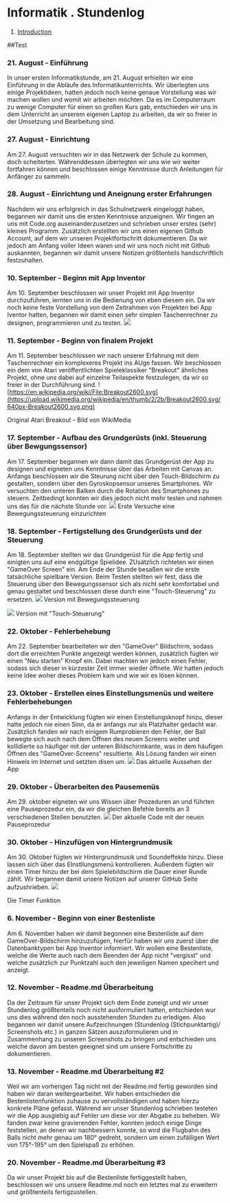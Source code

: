 # Informatik . Stundenlog


1. [Introduction](#introduction)

##Test<a name="introduction"></a>
### 21. August - Einführung

In unser ersten Informatikstunde, am 21. August erhielten wir eine Einführung in die Abläufe des Informatikunterrichts. Wir überlegten uns einige Projektideen, hatten jedoch noch keine genaue Vorstellung was wir machen wollen und womit wir arbeiten möchten.
Da es im Computerraum zu wenige Computer für einen so großen Kurs gab, entschieden wir uns in dem Unterricht an unserem eigenen Laptop zu arbeiten, da wir so freier in der Umsetzung und Bearbeitung sind. 


### 27. August - Einrichtung

Am 27. August versuchten wir in das Netzwerk der Schule zu kommen, doch scheiterten. Währenddessen überlegten wir uns wie wir weiter fortfahren können und beschlossen einige Kenntnisse durch Anleitungen für Anfänger zu sammeln.


### 28. August - Einrichtung und Aneignung erster Erfahrungen

Nachdem wir uns erfolgreich in das Schulnetzwerk eingeloggt haben, begannen wir damit uns die ersten Kenntnisse anzueignen. Wir fingen an uns mit Code.org auseinanderzusetzen und schrieben unser erstes (sehr) kleines Programm.
Zusätzlich erstellten wir uns einen eigenen Github Account, auf dem wir unseren Projektfortschritt dokumentieren. Da wir jedoch am Anfang voller Ideen waren und wir uns noch nicht mit Github auskannten, begannen wir damit unsere Notizen größtenteils handschriftlich festzuhalten.


### 10. September - Beginn mit App Inventor

Am 10. September beschlossen wir unser Projekt mit App Inventor durchzuführen, lernten uns in die Bedienung von eben diesem ein. Da wir noch keine feste Vorstellung von dem Zeitrahmen von Projekten bei App Iventor hatten, begannen wir damit einen sehr simplen Taschenrechner zu designen, programmieren und zu testen.
![](https://raw.githubusercontent.com/StormarnJB/Unterricht1/master/Screenshot%202018-11-13%20at%2015.26.29.png)


### 11. September - Beginn von finalem Projekt

Am 11. September beschlossen wir nach unserer Erfahrung mit dem Taschenrechner ein komplexeres Projekt ins AUge fassen. Wir beschlossen ein dem von Atari veröffentlichten Spieleklassiker "Breakout" ähnliches Projekt, ohne uns dabei auf einzelne Teilaspekte festzulegen, da wir so freier in der Durchführung sind.
![https://en.wikipedia.org/wiki/File:Breakout2600.svg](https://upload.wikimedia.org/wikipedia/en/thumb/2/2b/Breakout2600.svg/640px-Breakout2600.svg.png)

Original Atari Breakout - Bild von WikiMedia


### 17. September - Aufbau des Grundgerüsts (inkl. Steuerung über Bewgungssensor)

Am 17. September begannen wir dann damit das Grundgerüst der App zu designen und eigneten uns Kenntnisse über das Arbeiten mit Canvas an. Anfangs beschlossen wir die Steurung nicht über den Touch-Bildschirm zu gestalten, sondern über den Gyroskopsensor unseres Smartphones. Wir versuchten den unteren Balken durch die Rotation des Smartphones zu steuern. Zeitbedingt konnten wir dies jedoch nicht mehr testen und nahmen uns das für die nächste Stunde vor.
![](https://github.com/StormarnJB/Unterricht1/blob/master/Screenshots/17-09-1.png)
Erste Versuche eine Bewegungssteuerung einzurichten


### 18. September - Fertigstellung des Grundgerüsts und der Steuerung

Am 18. September stellten wir das Grundgerüst für die App fertig und einigten uns auf eine endgültige Spielidee. ZUsätzlich richteten wir einen "GameOver Screen" ein. Am Ende der Stunde besaßen wir die erste tatsächliche spielbare Version. Beim Testen stellten wir fest, dass die Steuerung über den Bewegungssensor sich als nicht sehr komfortabel und genau gestaltet und beschlossen diese durch eine "Touch-Steuerung" zu ersetzen.
![](https://raw.githubusercontent.com/StormarnJB/Unterricht1/master/Screenshots/Screenshot%202018-09-18%20at%2015.17.45.png)
Version mit Bewegungssteuerung

![](https://raw.githubusercontent.com/StormarnJB/Unterricht1/master/Screenshots/Screenshot%202018-09-18%20at%2016.27.46.png)
Version mit "Touch-Steuerung"


### 22. Oktober - Fehlerbehebung

Am 22. September bearbeiteten wir den "GameOver" Bildschirm, sodass dort die erreichten Punkte angezeigt werden können, zusätzlich fügten wir einen "Neu starten" Knopf ein. Dabei machten wir jedoch einen Fehler, sodass sich dieser in kürzester Zeit immer wieder öffnete. Wir hatten jedoch keine Idee woher dieses Problem kam und wie wir es lösen können.


### 23. Oktober - Erstellen eines Einstellungsmenüs und weitere Fehlerbehebungen

Anfangs in der Entwicklung fügten wir einen Einstellungsknopf hinzu, dieser hatte jedoch nie einen Sinn, da er anfangs nur als Platzhalter gedacht war. Zusätzlich fanden wir nach einigem Rumprobieren den Fehler, der Ball bewegte sich auch nach dem Öffnen des neuen Screens weiter und kollidierte so häufiger mit der unteren Bildschirmkante, was in dem häufigen Öffnen des "GameOver-Screens" resultierte. Als Lösung fanden wir einen Hinweis im Internet und setzten disen um.
![](https://raw.githubusercontent.com/StormarnJB/Unterricht1/master/Screenshots/Screenshot%202018-10-23%20at%2016.25.23.png)
Das aktuelle Aussehen der App


### 29. Oktober - Überarbeiten des Pausemenüs

Am 29. oktober eigneten wir uns Wissen über Prozeduren an und führten eine Pauseprozedur ein, da wir die gleichen Befehle bereits an 3 verschiedenen Stellen benutzten. 
![](https://raw.githubusercontent.com/StormarnJB/Unterricht1/master/Screenshots/Screenshot%202018-10-29%20at%2011.16.20.png)
Der aktuelle Code mit der neuen Pauseprozedur


### 30. Oktober - Hinzufügen von Hintergrundmusik

Am 30. Oktober fügten wir Hintergrundmusik und Soundeffekte hinzu. Diese lassen sich über das EInstllungsmenü kontrollieren. Außerdem fügten wir einen Timer hinzu der bei dem Spielebildschirm die Dauer einer Runde zählt.
Wir begannen damit unsere Notizen auf unserer GitHub Seite aufzushrieben.
![](https://raw.githubusercontent.com/StormarnJB/Unterricht1/master/Screenshots/Screenshot%202018-10-30%20at%2016.17.51.png)

Die Timer Funktion


### 6. November - Beginn von einer Bestenliste

Am 6. November haben wir damit begonnen eine Bestenliste auf dem GameOver-Bildschirm hinzuzufügen, hierfür haben wir uns zuerst über die Datenbanktypen bei App Inventor informiert. Wir wollen eine Bestenliste, welche die Werte auch nach dem Beenden der App nicht "vergisst" und welche zusätzlich zur Punktzahl auch den jeweiligen Namen specihert und anzeigt.


### 12. November - Readme.md Überarbeitung

Da der Zeitraum für unser Projekt sich dem Ende zuneigt und wir unser Stundenlog größtenteils noch nicht ausformuliert hatten, entschieden wur uns dies während den noch ausstehenden Stunden zu erledigen. 
Also begannen wir damit unsere Aufzeichnungen (Stundenlog (Stichpunktartig)/ Screenshots etc.) in ganzen Sätzen auszuformulieren und in Zusammenhang zu unseren Screenshots zu bringen und entschieden uns welche davon am besten geeignet sind um unsere Fortschritte zu dokumentieren.


### 13. November - Readme.md Überarbeitung #2

Weil wir am vorherigen Tag nicht mit der Readme.md fertig geworden sind haben wir daran weitergearbeitet. Wir haben entschieden die Bestenlistenfunktion zuhause zu vervollständigen und haben hierzu konkrete Pläne gefasst. Während wir unser Stundenlog schrieben testeten wir die App ausgiebig auf Fehler um diese vor der Abgabe zu beheben. Wir fanden zwar keine gravierenden Fehler, konnten jedoch einige Dinge feststellen, an denen wir nachbessern konnte, so wird die Flugbahn des Balls nicht mehr genau um 180° gedreht, sondern um einen zufälligen Wert von 175°-195° um den Spielspaß zu erhöhen.


### 20. November - Readme.md Überarbeitung #3

Da wir unser Projekt bis auf die Bestenliste fertiggestellt haben, beschlossen wir uns unsere Readme.md noch ein letztes mal zu erweitern und größtenteils fertigzustellen. 
